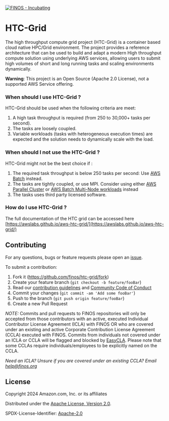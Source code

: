 [![FINOS - Incubating](https://cdn.jsdelivr.net/gh/finos/contrib-toolbox@master/images/badge-incubating.svg)](https://community.finos.org/docs/governance/Software-Projects/stages/incubating)

# HTC-Grid
The high throughput compute grid project (HTC-Grid) is a container based cloud native HPC/Grid environment. The project provides a reference architecture that can be used to build and adapt a modern High throughput compute solution using underlying AWS services, allowing users to submit high volumes of short and long running tasks and scaling environments dynamically.

**Warning**: This project is an Open Source (Apache 2.0 License), not a supported AWS Service offering.

### When should I use HTC-Grid ?
HTC-Grid should be used when the following criteria are meet:
1. A high task throughput is required (from 250 to 30,000+ tasks per second).
2. The tasks are loosely coupled.
3. Variable workloads (tasks with heterogeneous execution times) are expected and the solution needs to dynamically scale with the load.

### When should I not use the HTC-Grid ?
HTC-Grid might not be the best choice if :
1. The required task throughput is below 250 tasks per second: Use [AWS Batch](https://aws.amazon.com/batch/) instead.
2. The tasks are tightly coupled, or use MPI. Consider using either [AWS Parallel Cluster](https://aws.amazon.com/hpc/parallelcluster/) or [AWS Batch Multi-Node workloads](https://docs.aws.amazon.com/batch/latest/userguide/multi-node-parallel-jobs.html) instead
3. The tasks uses third party licensed software.

### How do I use HTC-Grid ?

The full documentation of the HTC grid can be accessed here [https://awslabs.github.io/aws-htc-grid/](https://awslabs.github.io/aws-htc-grid/)

## Contributing

For any questions, bugs or feature requests please open an [issue](https://github.com/finos/htc-grid/issues).

To submit a contribution:
1. Fork it (<https://github.com/finos/htc-grid/fork>)
2. Create your feature branch (`git checkout -b feature/fooBar`)
3. Read our [contribution guidelines](.github/CONTRIBUTING.md) and [Community Code of Conduct](https://www.finos.org/code-of-conduct)
4. Commit your changes (`git commit -am 'Add some fooBar'`)
5. Push to the branch (`git push origin feature/fooBar`)
6. Create a new Pull Request

_NOTE:_ Commits and pull requests to FINOS repositories will only be accepted from those contributors with an active, executed Individual Contributor License Agreement (ICLA) with FINOS OR who are covered under an existing and active Corporate Contribution License Agreement (CCLA) executed with FINOS. Commits from individuals not covered under an ICLA or CCLA will be flagged and blocked by [EasyCLA](https://community.finos.org/docs/governance/Software-Projects/easycla). Please note that some CCLAs require individuals/employees to be explicitly named on the CCLA.

*Need an ICLA? Unsure if you are covered under an existing CCLA? Email [help@finos.org](mailto:help@finos.org)*

## License

Copyright 2024 Amazon.com, Inc. or its affiliates

Distributed under the [Apache License, Version 2.0](http://www.apache.org/licenses/LICENSE-2.0).

SPDX-License-Identifier: [Apache-2.0](https://spdx.org/licenses/Apache-2.0)


